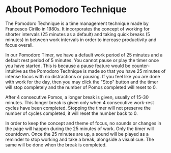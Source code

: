 # About Pomodoro Technique

The Pomodoro Technique is a time management technique made by Francesco Cirillo in 1980s. It incorporates the concept of working for shorter intervals (25 minutes as a default) and taking quick breaks (5 minutes) in between work intervals in order to increase productivity and focus overall. 

In our Pomodoro Timer, we have a default work period of 25 minutes and a default rest period of 5 minutes. You cannot pause or play the timer once you have started. This is because a pause feature would be counter-intuitive as the Pomodoro Technique is made so that you have 25 minutes of intense focus with no distractions or pausing. If you feel like you are done with work for the day, then you may click the "Stop" button and the timer will stop completely and the number of Pomos completed will reset to 0. 

After 4 consecutive Pomos, a longer break is given, usually of 15-30 minutes. This longer break is given only when 4 consecutive work-rest cycles have been completed. Stopping the timer will not preserve the number of cycles completed, it will reset the number back to 0.

In order to keep the concept and theme of focus, no sounds or changes in the page will happen during the 25 minutes of work. Only the timer will countdown. Once the 25 minutes are up, a sound will be played as a reminder to stop working and take a break, alongside a visual cue. The same will be done when the break is completed. 